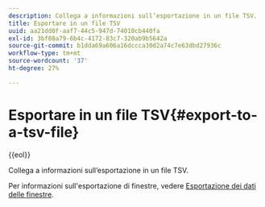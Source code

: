 ```yaml
---
description: Collega a informazioni sull’esportazione in un file TSV.
title: Esportare in un file TSV
uuid: aa21dd0f-aaf7-44c5-947d-74010cb440fa
exl-id: 3bf08a79-6b4c-4172-83c7-320ab9b5642a
source-git-commit: b1dda69a606a16dccca30d2a74c7e63dbd27936c
workflow-type: tm+mt
source-wordcount: '37'
ht-degree: 27%

---
```


# Esportare in un file TSV{#export-to-a-tsv-file}

{{eol}}

Collega a informazioni sull’esportazione in un file TSV.

Per informazioni sull&#39;esportazione di finestre, vedere [Esportazione dei dati delle finestre](../../../../home/c-get-started/c-wk-win-wksp/c-exp-win-data.md#concept-8df61d64ed434cc5a499023c44197349).
